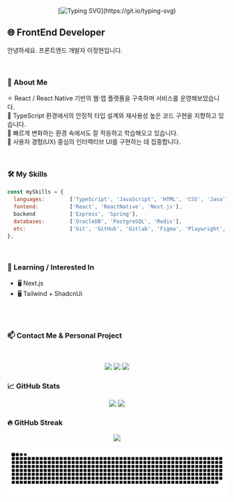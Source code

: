<div align="center">

[![Typing SVG](https://readme-typing-svg.demolab.com?font=Fira+Code&pause=1000&color=00C7FF&center=true&vCenter=true&random=false&width=435&lines=Frontend+Developer;)](https://git.io/typing-svg)

</div>

## 🌐 FrontEnd Developer
안녕하세요.
프론트엔드 개발자 이정현입니다.

<br/>

### 🚀 About Me  
⚛️ React / React Native 기반의 웹·앱 플랫폼을 구축하며 서비스를 운영해보았습니다.  
🧩 TypeScript 환경에서의 안정적 타입 설계와 재사용성 높은 코드 구현을 지향하고 있습니다.  
🧠 빠르게 변화하는 환경 속에서도 잘 적응하고 학습해오고 있습니다.  
🎨 사용자 경험(UX) 중심의 인터랙티브 UI를 구현하는 데 집중합니다.  

<br/>

### 🛠️ My Skills
```javascript
const mySkills = {
  languages:        ['TypeScript', 'JavaScript', 'HTML', 'CSS', 'Java'],
  fontend:          ['React', 'ReactNative', 'Next.js'],
  backend           ['Express', 'Spring'],
  databases:        ['OracleDB', 'PostgreSQL', 'Redis'],
  etc:              ['Git', 'GitHub', 'Gitlab', 'Figma', 'Playwright', 'AWS', 'Vercel', 'Netlify'],
};
```

<br/>

### 🌱 Learning / Interested In

- 🖥️ Next.js
- 🖥️ Tailwind + ShadcnUi

<br/><br/>

### 📫 Contact Me & Personal Project
<br/>
<p align="center">
  <a href="https://social.wanted.co.kr//community/profile/3Ex8fTV2xaETQHkGpbB6XZ?utm_source=wanted&utm_medium=share"><img src="https://img.shields.io/badge/Wanted_Profile-4285F4?style=for-the-badge&logo=wantedly&logoColor=white" /></a>
  <a href="https://jeonghyeonportfolio.vercel.app"><img src="https://img.shields.io/badge/Portfolio_Site-000000?style=for-the-badge&logo=vercel&logoColor=white" /></a>
  <a href="https://hyune-design-system.netlify.app"><img src="https://img.shields.io/badge/Design_System-00C7B7?style=for-the-badge&logo=netlify&logoColor=white" /></a>
</p>

### 📈 GitHub Stats
<p align="center">
  <img height="165em" src="https://github-readme-stats.vercel.app/api?username=hyune7142&show_icons=true&theme=transparent" />
  <img height="165em" src="https://github-readme-stats.vercel.app/api/top-langs/?username=hyune7142&layout=compact&theme=transparent" />
</p>


### 🔥 GitHub Streak
<p align="center">
  <img height="165em" src="https://github-readme-streak-stats.herokuapp.com/?user=hyune7142&theme=radical" />
</p>

<picture>
  <source media="(prefers-color-scheme: dark)" srcset="https://raw.githubusercontent.com/HerobrineTV/HerobrineTV/output/github-contribution-grid-snake-dark.svg">
  <source media="(prefers-color-scheme: light)" srcset="https://raw.githubusercontent.com/HerobrineTV/HerobrineTV/output/github-contribution-grid-snake.svg">
  <img alt="github contribution grid snake animation" src="https://raw.githubusercontent.com/adorabled4/adorabled4/output/github-contribution-grid-snake.svg">
</picture>
